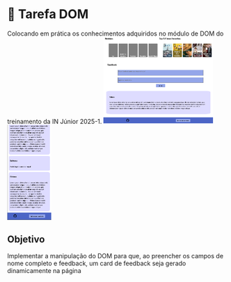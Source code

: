 # 🤖 Tarefa DOM
Colocando em prática os conhecimentos adquiridos no módulo de DOM do treinamento da IN Júnior 2025-1.
<img src="/assets/screenshot-1.png" width=50% height=50% alt="Projeto em Desktop">
<img src="/assets/screenshot-2.png" width=20% height=20% alt="Projeto em Smartphone">

## Objetivo  
Implementar a manipulação do DOM para que, ao preencher os campos de nome completo e feedback, um card de feedback seja gerado dinamicamente na página

